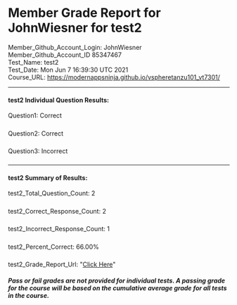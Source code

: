 # Member Grade Report for JohnWiesner for test2  
   
Member_Github_Account_Login: JohnWiesner  
Member_Github_Account_ID 85347467  
Test_Name: test2  
Test_Date: Mon Jun  7 16:39:30 UTC 2021  
Course_URL: https://modernappsninja.github.io/vspheretanzu101_vt7301/  
   
---  
#### test2 Individual Question Results:  
Question1: Correct  
#####  
Question2: Correct  
#####  
Question3: Incorrect  
#####  
---  
#### test2 Summary of Results:  
test2_Total_Question_Count: 2  
#####  
test2_Correct_Response_Count: 2  
#####  
test2_Incorrect_Response_Count: 1  
#####  
test2_Percent_Correct: 66.00%  
#####  
test2_Grade_Report_Url: "[Click Here](https://github.com/modernappsninjas/JohnWiesner/blob/main/static/userdata/courses/vspheretanzu101_vt7301/grade_report.pr680.test2.md)"
##### Pass or fail grades are not provided for individual tests. A passing grade for the course will be based on the cumulative average grade for all tests in the course.  
